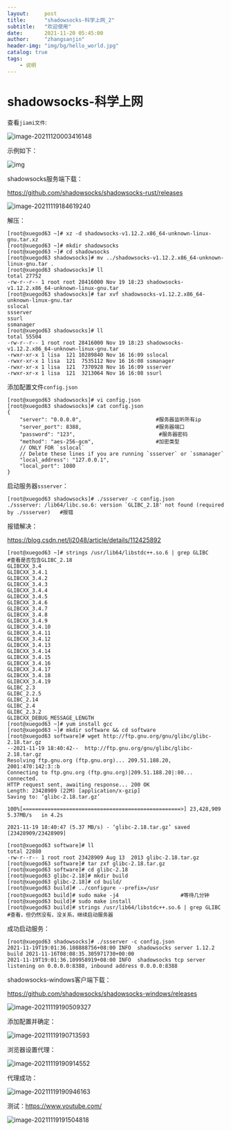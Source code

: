 ```yaml
---
layout:     post
title:      "shadowsocks-科学上网_2"
subtitle:   "欢迎使用"
date:       2021-11-20 05:45:00
author:     "zhangsanjin"
header-img: "img/bg/hello_world.jpg"
catalog: true
tags:
    - 说明
---
```




# shadowsocks-科学上网



查看`jiami文件`:

![image-20211120003416148](/assets/image-20211120003416148.png)


示例如下：

![img](/assets/a6jMF37.png)

shadowsocks服务端下载：

https://github.com/shadowsocks/shadowsocks-rust/releases



![image-20211119184619240](/assets/image-20211119184619240.png)





解压：

```shell
[root@xuegod63 ~]# xz -d shadowsocks-v1.12.2.x86_64-unknown-linux-gnu.tar.xz
[root@xuegod63 ~]# mkdir shadowsocks
[root@xuegod63 ~]# cd shadowsocks
[root@xuegod63 shadowsocks]# mv ../shadowsocks-v1.12.2.x86_64-unknown-linux-gnu.tar .
[root@xuegod63 shadowsocks]# ll
total 27752
-rw-r--r-- 1 root root 28416000 Nov 19 18:23 shadowsocks-v1.12.2.x86_64-unknown-linux-gnu.tar
[root@xuegod63 shadowsocks]# tar xvf shadowsocks-v1.12.2.x86_64-unknown-linux-gnu.tar
sslocal
ssserver
ssurl
ssmanager
[root@xuegod63 shadowsocks]# ll
total 55504
-rw-r--r-- 1 root root 28416000 Nov 19 18:23 shadowsocks-v1.12.2.x86_64-unknown-linux-gnu.tar
-rwxr-xr-x 1 lisa  121 10289840 Nov 16 16:09 sslocal
-rwxr-xr-x 1 lisa  121  7535112 Nov 16 16:08 ssmanager
-rwxr-xr-x 1 lisa  121  7370928 Nov 16 16:09 ssserver
-rwxr-xr-x 1 lisa  121  3213064 Nov 16 16:08 ssurl
```



添加配置文件`config.json`

```shell
[root@xuegod63 shadowsocks]# vi config.json
[root@xuegod63 shadowsocks]# cat config.json
{
    "server": "0.0.0.0",                        #服务器监听所有ip
    "server_port": 8388,                        #服务器端口
    "password": "123",                           #服务器密码
    "method": "aes-256-gcm",                    #加密类型
    // ONLY FOR `sslocal`
    // Delete these lines if you are running `ssserver` or `ssmanager`
    "local_address": "127.0.0.1",              
    "local_port": 1080
}

```



启动服务器`ssserver`：

```shell
[root@xuegod63 shadowsocks]# ./ssserver -c config.json
./ssserver: /lib64/libc.so.6: version `GLIBC_2.18' not found (required by ./ssserver)   #报错
```



报错解决：

https://blog.csdn.net/lj2048/article/details/112425892

```shell
[root@xuegod63 ~]# strings /usr/lib64/libstdc++.so.6 | grep GLIBC     #查看是否包含GLIBC_2.18
GLIBCXX_3.4
GLIBCXX_3.4.1
GLIBCXX_3.4.2
GLIBCXX_3.4.3
GLIBCXX_3.4.4
GLIBCXX_3.4.5
GLIBCXX_3.4.6
GLIBCXX_3.4.7
GLIBCXX_3.4.8
GLIBCXX_3.4.9
GLIBCXX_3.4.10
GLIBCXX_3.4.11
GLIBCXX_3.4.12
GLIBCXX_3.4.13
GLIBCXX_3.4.14
GLIBCXX_3.4.15
GLIBCXX_3.4.16
GLIBCXX_3.4.17
GLIBCXX_3.4.18
GLIBCXX_3.4.19
GLIBC_2.3
GLIBC_2.2.5
GLIBC_2.14
GLIBC_2.4
GLIBC_2.3.2
GLIBCXX_DEBUG_MESSAGE_LENGTH
[root@xuegod63 ~]# yum install gcc
[root@xuegod63 ~]# mkdir software && cd software
[root@xuegod63 software]# wget http://ftp.gnu.org/gnu/glibc/glibc-2.18.tar.gz
--2021-11-19 18:40:42--  http://ftp.gnu.org/gnu/glibc/glibc-2.18.tar.gz
Resolving ftp.gnu.org (ftp.gnu.org)... 209.51.188.20, 2001:470:142:3::b
Connecting to ftp.gnu.org (ftp.gnu.org)|209.51.188.20|:80... connected.
HTTP request sent, awaiting response... 200 OK
Length: 23428909 (22M) [application/x-gzip]
Saving to: ‘glibc-2.18.tar.gz’

100%[===================================================>] 23,428,909  5.37MB/s   in 4.2s

2021-11-19 18:40:47 (5.37 MB/s) - ‘glibc-2.18.tar.gz’ saved [23428909/23428909]

[root@xuegod63 software]# ll
total 22880
-rw-r--r-- 1 root root 23428909 Aug 13  2013 glibc-2.18.tar.gz
[root@xuegod63 software]# tar zxf glibc-2.18.tar.gz
[root@xuegod63 software]# cd glibc-2.18
[root@xuegod63 glibc-2.18]# mkdir build
[root@xuegod63 glibc-2.18]# cd build/
[root@xuegod63 build]# ../configure --prefix=/usr              
[root@xuegod63 build]# sudo make -j4                    #等待几分钟
[root@xuegod63 build]# sudo make install
[root@xuegod63 build]# strings /usr/lib64/libstdc++.so.6 | grep GLIBC     #查看，但仍然没有，没关系，继续启动服务器

```



成功启动服务：

```shell
[root@xuegod63 shadowsocks]# ./ssserver -c config.json
2021-11-19T19:01:36.108888756+08:00 INFO  shadowsocks server 1.12.2 build 2021-11-16T08:08:35.305971730+00:00
2021-11-19T19:01:36.109958919+08:00 INFO  shadowsocks tcp server listening on 0.0.0.0:8388, inbound address 0.0.0.0:8388

```



shadowsocks-windows客户端下载：

https://github.com/shadowsocks/shadowsocks-windows/releases

![image-20211119190509327](/assets/image-20211119190509327.png)



添加配置并确定：

![image-20211119190713593](/assets/image-20211119190713593.png)

浏览器设置代理：

![image-20211119190914552](/assets/image-20211119190914552.png)



代理成功：

![image-20211119190946163](/assets/image-20211119190946163.png)



测试：https://www.youtube.com/

![image-20211119191504818](/assets/image-20211119191504818.png)

